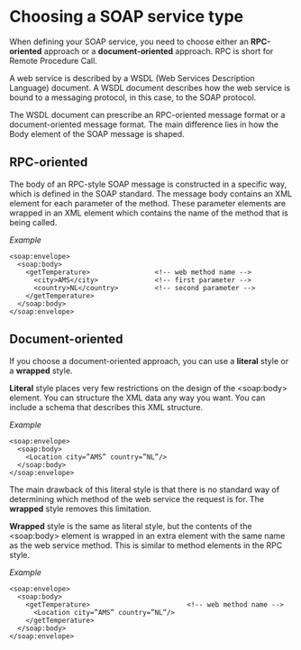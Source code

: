 # Choosing a SOAP service type

When defining your SOAP service, you need to choose either an **RPC-oriented** approach or a **document-oriented** approach. RPC is short for Remote Procedure Call.

A web service is described by a WSDL (Web Services Description Language) document. A WSDL document describes how the web service is bound to a messaging protocol, in this case, to the SOAP protocol.

The WSDL document can prescribe an RPC-oriented message format or a document-oriented message format. The main difference lies in how the Body element of the SOAP message is shaped.

## RPC-oriented

The body of an RPC-style SOAP message is constructed in a specific way, which is defined in the SOAP standard. The message body contains an XML element for each parameter of the method. These parameter elements are wrapped in an XML element which contains the name of the method that is being called.

*Example*

```language-xml
<soap:envelope>
  <soap:body>
    <getTemperature>                <!-- web method name -->
      <city>AMS</city>              <!-- first parameter -->
      <country>NL</country>         <!-- second parameter -->
    </getTemperature>
  </soap:body>
</soap:envelope> 
```

## Document-oriented

If you choose a document-oriented approach, you can use a **literal** style or a **wrapped** style.

**Literal** style places very few restrictions on the design of the \<soap:body> element. You can structure the XML data any way you want. You can include a schema that describes this XML structure.

*Example*

```language-xml
<soap:envelope>
  <soap:body>
    <Location city=”AMS” country=”NL”/>
  </soap:body>
</soap:envelope>
```

The main drawback of this literal style is that there is no standard way of determining which method of the web service the request is for. The **wrapped** style removes this limitation.

**Wrapped** style is the same as literal style, but the contents of the \<soap:body> element is wrapped in an extra element with the same name as the web service method. This is similar to method elements in the RPC style.

*Example*

```language-xml
<soap:envelope>
  <soap:body>
    <getTemperature>                        <!-- web method name -->
      <Location city=”AMS” country=”NL”/>
    </getTemperature>
  </soap:body>
</soap:envelope>
```